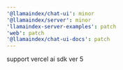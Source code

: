 ```yaml
---
'@llamaindex/chat-ui': minor
'@llamaindex/server': minor
'llamaindex-server-examples': patch
'web': patch
'@llamaindex/chat-ui-docs': patch
---
```


support vercel ai sdk ver 5
